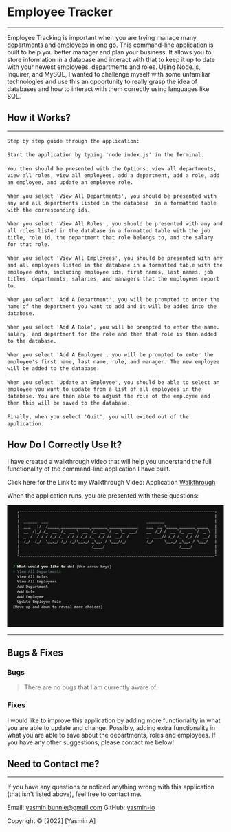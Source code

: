# Employee Tracker

---

Employee Tracking is important when you are trying manage many departments and employees in one go. This command-line application is built to help you better manager and plan your business. It allows you to store information in a database and interact with that to keep it up to date with your newest employees, departments and roles. Using Node.js, Inquirer, and MySQL, I wanted to challenge myself with some unfamiliar technologies and use this an opportunity to really grasp the idea of databases and how to interact with them correctly using languages like SQL.

## How it Works?

---

```
Step by step guide through the application:

Start the application by typing 'node index.js' in the Terminal.

You then should be presented with the Options: view all departments, view all roles, view all employees, add a department, add a role, add an employee, and update an employee role.

When you select 'View All Departments', you should be presented with any and all departments listed in the database  in a formatted table with the corresponding ids.

When you select 'View All Roles', you should be presented with any and all roles listed in the database in a formatted table with the job title, role id, the department that role belongs to, and the salary for that role.

When you select 'View All Employees', you should be presented with any and all employees listed in the database in a formatted table with the employee data, including employee ids, first names, last names, job titles, departments, salaries, and managers that the employees report to.

When you select 'Add A Department', you will be prompted to enter the name of the department you want to add and it will be added into the database.

When you select 'Add A Role', you will be prompted to enter the name. salary, and department for the role and then that role is then added to the database.

When you select 'Add A Employee', you will be prompted to enter the employee's first name, last name, role, and manager. The new employee will be added to the database.

When you select 'Update an Employee', you should be able to select an employee you want to update from a list of all employees in the database. You are then able to adjust the role of the employee and then this will be saved to the database.

Finally, when you select 'Quit', you will exited out of the application.

```

## How Do I Correctly Use It?

I have created a walkthrough video that will help you understand the full functionality of the command-line application I have built.

Click here for the Link to my Walkthrough Video: Application [Walkthrough](https://youtu.be/kJvmJDBykBg)

When the application runs, you are presented with these questions:

![Example](https://github.com/yasmin-io/Employee-Tracker/blob/2db7d69e213a29720d73f405c0c935c9e2850abb/Images/Example.png)

---

## Bugs & Fixes

### Bugs

> There are no bugs that I am currently aware of.

### Fixes

I would like to improve this application by adding more functionality in what you are able to update and change. Possibly, adding extra functionality in what you are able to save about the departments, roles and employees. If you have any other suggestions, please contact me below!

## Need to Contact me?

---

If you have any questions or noticed anything wrong with this application (that isn't listed above), feel free to contact me.

Email: yasmin.bunnie@gmail.com
GitHub: [yasmin-io](https://github.com/yasmin-io)

Copyright © [2022] [Yasmin A]
